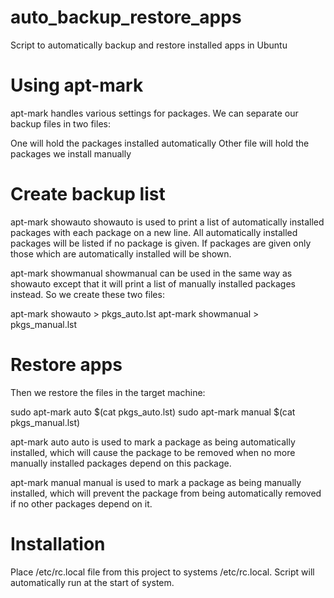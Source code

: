 # auto_backup_restore_apps
Script to automatically backup and restore installed apps in Ubuntu

# Using apt-mark

apt-mark handles various settings for packages. We can separate our backup files in two files:

One will hold the packages installed automatically
Other file will hold the packages we install manually

# Create backup list
apt-mark showauto
showauto is used to print a list of automatically installed packages with each package on a new line. All automatically installed packages will be listed if no package is given. If packages are given only those which are automatically installed will be shown.

apt-mark showmanual
showmanual can be used in the same way as showauto except that it will print a list of manually installed packages instead.
So we create these two files:


apt-mark showauto > pkgs_auto.lst
apt-mark showmanual > pkgs_manual.lst

# Restore apps
Then we restore the files in the target machine:


sudo apt-mark auto $(cat pkgs_auto.lst)
sudo apt-mark manual $(cat pkgs_manual.lst)

apt-mark auto
auto is used to mark a package as being automatically installed, which will cause the package to be removed when no more manually installed packages depend on this package.

apt-mark manual
manual is used to mark a package as being manually installed, which will prevent the package from being automatically removed if no other packages depend on it.


# Installation
Place /etc/rc.local file from this project to systems /etc/rc.local.
Script will automatically run at the start of system.
